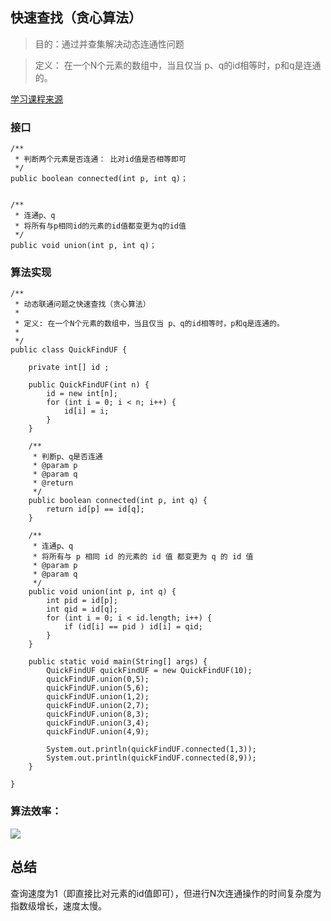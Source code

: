 
## 快速查找（贪心算法）

> 目的：通过并查集解决动态连通性问题

> 定义： 在一个N个元素的数组中，当且仅当 p、q的id相等时，p和q是连通的。

[学习课程来源](https://www.coursera.org/learn/algorithms-part1/lecture/EcF3P/quick-find)

### 接口

```
/**
 * 判断两个元素是否连通： 比对id值是否相等即可
 */
public boolean connected(int p, int q)；


/**
 * 连通p、q
 * 将所有与p相同id的元素的id值都变更为q的id值
 */
public void union(int p, int q)；
```

### 算法实现
```
/**
 * 动态联通问题之快速查找（贪心算法）
 *
 * 定义: 在一个N个元素的数组中，当且仅当 p、q的id相等时，p和q是连通的。
 *
 */
public class QuickFindUF {

    private int[] id ;

    public QuickFindUF(int n) {
        id = new int[n];
        for (int i = 0; i < n; i++) {
            id[i] = i;
        }
    }

    /**
     * 判断p、q是否连通
     * @param p
     * @param q
     * @return
     */
    public boolean connected(int p, int q) {
        return id[p] == id[q];
    }

    /**
     * 连通p、q
     * 将所有与 p 相同 id 的元素的 id 值 都变更为 q 的 id 值
     * @param p
     * @param q
     */
    public void union(int p, int q) {
        int pid = id[p];
        int qid = id[q];
        for (int i = 0; i < id.length; i++) {
            if (id[i] == pid ) id[i] = qid;
        }
    }

    public static void main(String[] args) {
        QuickFindUF quickFindUF = new QuickFindUF(10);
        quickFindUF.union(0,5);
        quickFindUF.union(5,6);
        quickFindUF.union(1,2);
        quickFindUF.union(2,7);
        quickFindUF.union(8,3);
        quickFindUF.union(3,4);
        quickFindUF.union(4,9);

        System.out.println(quickFindUF.connected(1,3));
        System.out.println(quickFindUF.connected(8,9));
    }

}
```


### 算法效率：
![](https://yangc91.oss-cn-hongkong.aliyuncs.com/imgs/20190303233346.png)

## 总结

查询速度为1（即直接比对元素的id值即可），但进行N次连通操作的时间复杂度为指数级增长，速度太慢。
